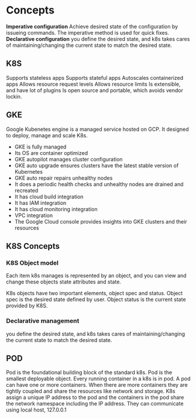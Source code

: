 # Concepts
**Imperative configuration**
Achieve desired state of the configuration by issueing commands.
The imperative method is used for quick fixes.
**Declarative configuration**
you define the desired state, and k8s takes cares of maintaining/changing the current state to match the desired state. 

## K8S
Supports stateless apps
Supports stateful apps
Autoscales containerized apps
Allows resource request levels
Allows resource limits
Is extensible, and have lot of plugins
Is open source and portable, which avoids vendor lockin.

## GKE
Google Kubenetes engine is a managed service hosted on GCP.
It designed to deploy, manage and scale K8s.

- GKE is fully managed
- Its OS are container optimized
- GKE autopilot manages cluster configuration
- GKE auto upgrade ensures clusters have the latest stable version of Kubernetes
- GKE auto repair repairs unhealthy nodes
- It does a periodic health checks and unhealthy nodes are drained and recreated
- It has cloud build integration
- It has IAM integration
- It has cloud monitoring integration
- VPC integration
- The Google Cloud console provides insights into GKE clusters and their resources

## K8S Concepts
### K8S Object model
Each item k8s manages is represented by an object, and you can view and change these objects state attributes and state.

K8s objects have two important elements, object spec and status.
Object spec is the desired state defined by user.
Object status is the current state provided by K8S.
### Declarative management
you define the desired state, and k8s takes cares of maintaining/changing the current state to match the desired state. 

## POD
Pod is the foundational building block of the standard k8s.
Pod is the smallest deployable object.
Every running container in a k8s is in pod.
A pod can have one or more containers.
When there are more containers they are tightly coupled and share the resources like network and storage.
K8s assign a unique IP address to the pod and the containers in the pod share the network namespace including the IP address.
They can communicate using local host, 127.0.0.1